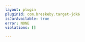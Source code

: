 ```yaml
---
layout: plugin
pluginId: com.breskeby.target-jdk6
isJarAvailable: true
error: NONE
violations: []

---
```

